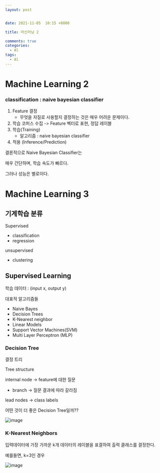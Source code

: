 ```yaml
---
layout: post


date: 2021-11-05  10:15 +0800

title: 머신러닝 2

comments: true
categories: 
  - Al
tags: 
  - Al
---
```




# Machine Learning 2



### classification : naive bayesian classifier

1. Feature 결정
   - 무엇을 자질로 사용할지 결정하는 것은 매우 어려운 문제이다. 
2. 학습 코퍼스 수집 -> Feature 벡터로 표현, 정답 레이블
3. 학습(Training)
   - 알고리즘 : naive bayesian classifier
4. 적용 (Inference/Prediction)



결론적으로 Naive Bayesian Classifier는

매우 간단하며, 학습 속도가 빠르다. 

그러나 성능은 별로이다. 



# Machine Learning 3



## 기계학습 분류

Supervised

- classification
- regression



unsupervised

- clustering



## Supervised Learning

학습 데이터 : (input x, output y)



대표적 알고리즘들

- Naive Bayes
- Decision Trees
- K-Nearest neighbor
- Linear Models
- Support Vector Machines(SVM)
- Multi Layer Perceptron (MLP)



### Decision Tree

결정 트리 

Tree structure

internal node -> feature에  대한 질문

- branch -> 질문 결과에 따라 갈라짐

lead nodes -> class labels



어떤 것이 더 좋은 Decision Tree일까??

![image](https://user-images.githubusercontent.com/49177223/140464638-bcddcdd3-2349-41ba-9679-601fe72eb57c.png)





### K-Nearest Neighbors

입력데이터에 가장 가까운 k개 데이터의 레이블을 표결하여 출력 클래스를 결정한다. 



예를들면, k=3인 경우

![image](https://user-images.githubusercontent.com/49177223/140464787-9a67d1a7-84e7-4a86-b2fe-904ce165efeb.png)























